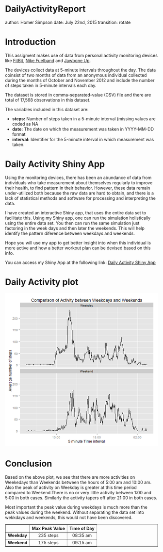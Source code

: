 DailyActivityReport
===
author: Homer Simpson
date: July 22nd, 2015
transition: rotate

<style>
.reveal p, 
.reveal ul,
.reveal ol {
  font-size: 25px;
}
.reveal h3 {
  font-size: 35px;
  font-weight: bold;
}
</style>

Introduction
===

This assigment makes use of data from personal activity monitoring devices like [FitBit](http://www.fitbit.com/), [Nike Fuelband](http://www.nike.com/us/en_us/c/nikeplus-fuel) and [Jawbone Up](https://jawbone.com/up). 

The devices collect data at 5-minute intervals throughout the day. The data coinsist of two months of data from an anonymous individual collected during the months of October and November 2012 and include the number of steps taken in 5-minute intervals each day. 

The dataset is stored in comma-separated-value (CSV) file and there are total of 17,568 observations in this dataset.
 
The variables included in this dataset are:
- **steps:** Number of steps taken in a 5-minute interval (missing values are coded as NA
- **date:** The date on which the measurement was taken in YYYY-MM-DD format
- **interval:** Identifier for the 5-minute interval in which measurement was taken.



Daily Activity Shiny App
===

Using the monitoring devices, there has been an abundance of data from individuals who take measurement about themselves regularly to improve their health, to find pattern in their behavior. However, these data remain under-utilized both because the raw data are hard to obtain, and there is a lack of statistical methods and software for processing and interpreting the data. 

I have created an interactive Shiny app,  that uses the entire data set to facilitate this. Using my Shiny app, one can run the simulation holistically using the entire data set. You then can run the same simulation just factoring in the week days and then later the weekends. This will help identify the pattern diference between weekdays and weekends. 

Hope you will use my app to get better insight into when this individual is more active and how a better workout plan can be devised based on this info.

You can access my Shiny App at the following link:
     [Daily Activity Shiny App](https://pvennel.shinyapps.io/DevelopingDataProducts)


Daily Activity plot
===

![plot of chunk unnamed-chunk-1](DailyActivityReport-figure/unnamed-chunk-1-1.png) 

Conclusion
===

Based on the above plot, we see that there are more activities on Weekedays than Weekends between the hours of 5:00 am and 10:00 am. Also the peak of activity on Weekday is greater at this time period compared to Weekend.There is no or very little activity between 1:00 and 5:00 in both cases. Similarly the activity tapers off after 21:00 in both cases.

Most important the peak value during weekdays is much more than the peak values during the weekend. Without separating the data set into wekkdays and weekends, this would not have been discovered. 


<table border="1" >
<tr>
   <th>   </th>
   <th> Max Peak Value  </th>
   <th> Time of Day  </th>
</tr>
<tr>
   <td style = 'font-weight:bold'> Weekday  </td>
   <td style = 'text-align:center'> 235 steps </td>
   <td style = 'text-align:center'> 08:35 am </td>
</tr>
<tr>
   <td style = 'font-weight:bold'> Weekend  </td>
   <td style = 'text-align:center'> 175 steps </td>
   <td style = 'text-align:center'> 09:15 am </td>
</tr>
</table>
